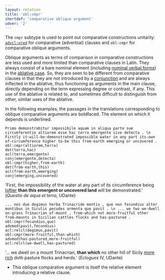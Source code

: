 ```yaml
---
layout: relation
title: 'obl:cmpr'
shortdef: 'comparative oblique argument'
udver: '2'
---
```


The `cmpr` subtype is used to point out comparative constructions unitarily: [`advcl:pred`](la-dep/advcl-pred) for comparative (adverbial) clauses and `obl:cmpr` for comparative oblique arguments.

Oblique arguments as terms of comparison in comparative constructions are less used and more limited than comparative clauses in Latin. They always consist of a bare nominal element (including [nominal verbal forms](la-feat/VerbForm)) in the [ablative case](la-feat/Case). So, they are seen to be different from comparative clauses in that they are not introduced by a [conjunction](la-pos/SSCONJ) and are always inflected in the ablative, thus functioning as arguments in the main clause, directly depending on the term expressing degree or contrast, if any. This use of the ablative is related to, and sometimes difficult to distinguish from other, similar uses of the ablative.  

In the following examples, the passages in the translations corresponding to oblique comparative arguments are boldfaced. The element on which it depends is underlined.

~~~ sdparse
Primo demonstrabitur impossibile aquam in aliqua parte sue circumferentie altiorem esse hac terra emergente sive detecta . \n Firstly it-will-be-demonstrated impossible water in any part its-own of-circumference higher to-be this from-earth emerging or uncovered .
obl:cmpr(altiorem,terra)
det(terra,hac)
acl(terra,emergente)
conj(emergente,detecta)
obl:cmpr(higher,from-earth)
det(from-earth,this)
acl(from-earth,emerging)
conj(emerging,uncovered)
~~~

'First, the impossibility of the water at any part of its circumference being <u>loftier</u> **than this emergent or uncovered land** will be demonstrated.' (*Questio de aqua et terra*, UDante)

~~~ sdparse
... nos duo degimus herba Trinacride montis , quo non fecundius alter montibus in Siculis pecudes armenta que pavit . \n ... we two we-dwell on-grass Trinacrian of-mount , from-which not more-fruitful other from-mounts in Sicilian cattles flocks and has-pastured .
obl:cmpr(fecundius,quo)
advmod(pavit,fecundius)
acl:relcl(degimus,pavit)
obl:cmpr(more-fruitful,than-which)
advmod(has-pastured,more-fruitful)
acl:relcl(we-dwell,has-pastured)
~~~

'... we dwell on a mount Trinacrian, **than which** no other hill of Sicily <u>more rich</u> doth pasture flocks and herds.' (*Eclogues* IV, UDante)

* This oblique comparative argument is itself the relative element introducing a relative clause. 


<!-- Interlanguage links updated Po 6. listopadu 2023, 21:43:18 CET -->
